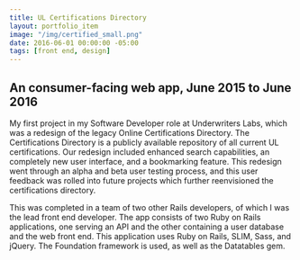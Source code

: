 ```yaml
---
title: UL Certifications Directory
layout: portfolio_item
image: "/img/certified_small.png"
date: 2016-06-01 00:00:00 -05:00
tags: [front end, design]
---
```


## An consumer-facing web app, June 2015 to June 2016
<p>My first project in my Software Developer role at Underwriters Labs, which was a redesign of the legacy Online Certifications Directory. The Certifications Directory is a publicly available repository of all current UL certifications. Our redesign included enhanced search capabilities, an completely new user interface, and a bookmarking feature. This redesign went through an alpha and beta user testing process, and this user feedback was rolled into future projects which further reenvisioned the certifications directory.</p>
<p>This was completed in a team of two other Rails developers, of which I was the lead front end developer. The app consists of two Ruby on Rails applications, one serving an API and the other containing a user database and the web front end. This application uses Ruby on Rails, SLIM, Sass, and jQuery. The Foundation framework is used, as well as the Datatables gem.</p>
